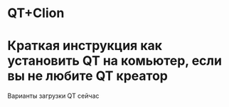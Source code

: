 # QT+Clion
Краткая инструкция как установить QT на комьютер, если вы не любите QT креатор
======================
Варианты загрузки QT сейчас

